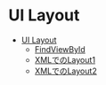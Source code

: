 # UI Layout

* [UI Layout](ui00.md)
   * [FindViewById](ui01.md)
   * [XMLでのLayout1](ui02.md)
   * [XMLでのLayout2](ui03.md)